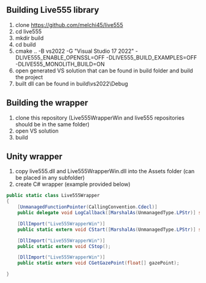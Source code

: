 ## Building Live555 library
1. clone https://github.com/melchi45/live555
2. cd live555
3. mkdir build
4. cd build
5. cmake .. -B vs2022 -G "Visual Studio 17 2022" -DLIVE555_ENABLE_OPENSSL=OFF -DLIVE555_BUILD_EXAMPLES=OFF -DLIVE555_MONOLITH_BUILD=ON<br/>
6. open generated VS solution that can be found in build folder and build the project
7. built dll can be found in build\vs2022\Debug

## Building the wrapper
1. clone this repository (Live555WrapperWin and live555 repositories should be in the same folder)
2. open VS solution
3. build

## Unity wrapper
1. copy live555.dll and Live555WrapperWin.dll into the Assets folder (can be placed in any subfolder)
2. create C# wrapper (example provided below)
```csharp
public static class Live555Wrapper
{
    [UnmanagedFunctionPointer(CallingConvention.Cdecl)]
    public delegate void LogCallback([MarshalAs(UnmanagedType.LPStr)] string message);

    [DllImport("Live555WrapperWin")]
    public static extern void CStart([MarshalAs(UnmanagedType.LPStr)] string url, LogCallback callback); //callback can be set to null

    [DllImport("Live555WrapperWin")]
    public static extern void CStop();

    [DllImport("Live555WrapperWin")]
    public static extern void CGetGazePoint(float[] gazePoint);

}
```
